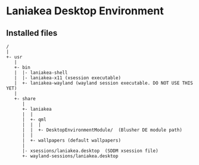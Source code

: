 Laniakea Desktop Environment
=============================

Installed files
-------------------

```
/
|
+- usr
   |
   +- bin
   |  |- laniakea-shell
   |  |- laniakea-x11 (xsession executable)
   |  +- laniakea-wayland (wayland session executable. DO NOT USE THIS YET)
   |
   +- share
      |
      +- laniakea
      |  |
      |  +- qml
      |  |  |
      |  |  +- DesktopEnvironmentModule/  (Blusher DE module path)
      |  |
      |  +- wallpapers (default wallpapers)
      |
      |- xsessions/laniakea.desktop  (SDDM xsession file)
      +- wayland-sessions/laniakea.desktop
```

